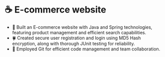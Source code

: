 #  :coffee: E-commerce website
- :bouquet: Built an E-commerce website with Java and Spring technologies, featuring product management and efficient search capabilities.
- :four_leaf_clover: Created secure user registration and login using MD5 Hash encryption, along with thorough JUnit testing for reliability.
- :maple_leaf: Employed Git for efficient code management and team collaboration.
